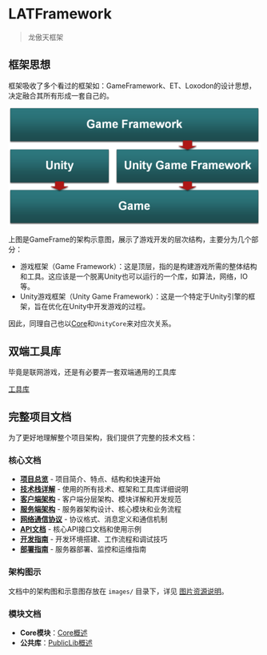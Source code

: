 # LATFramework

> 龙傲天框架

## 框架思想

框架吸收了多个看过的框架如：GameFramework、ET、Loxodon的设计思想，决定融合其所有形成一套自己的。

![gameframework示意图](../Md_Imgs/gameframework.png)

上图是GameFrame的架构示意图，展示了游戏开发的层次结构，主要分为几个部分：

- 游戏框架（Game Framework）：这是顶层，指的是构建游戏所需的整体结构和工具。这应该是一个脱离Unity也可以运行的一个库，如算法，网络，IO等。
- Unity游戏框架（Unity Game Framework）：这是一个特定于Unity引擎的框架，旨在优化在Unity中开发游戏的过程。

因此，同理自己也以[Core](../Md/Core/概述.md)和`UnityCore`来对应次关系。

## 双端工具库

毕竟是联网游戏，还是有必要弄一套双端通用的工具库

[工具库](./PublicLib/Timer/概述.md)

## 完整项目文档

为了更好地理解整个项目架构，我们提供了完整的技术文档：

### 核心文档

- **[项目总览](./01-项目总览.md)** - 项目简介、特点、结构和快速开始
- **[技术栈详解](./02-技术栈.md)** - 使用的所有技术、框架和工具库详细说明
- **[客户端架构](./03-客户端架构.md)** - 客户端分层架构、模块详解和开发规范
- **[服务端架构](./04-服务端架构.md)** - 服务器架构设计、核心模块和业务流程
- **[网络通信协议](./05-网络通信协议.md)** - 协议格式、消息定义和通信机制
- **[API文档](./06-API文档.md)** - 核心API接口文档和使用示例
- **[开发指南](./07-开发指南.md)** - 开发环境搭建、工作流程和调试技巧
- **[部署指南](./08-部署指南.md)** - 服务器部署、监控和运维指南

### 架构图示

文档中的架构图和示意图存放在 `images/` 目录下，详见 [图片资源说明](./images/README.md)。

### 模块文档

- **Core模块**：[Core概述](./Core/概述.md)
- **公共库**：[PublicLib概述](./PublicLib/概述.md)